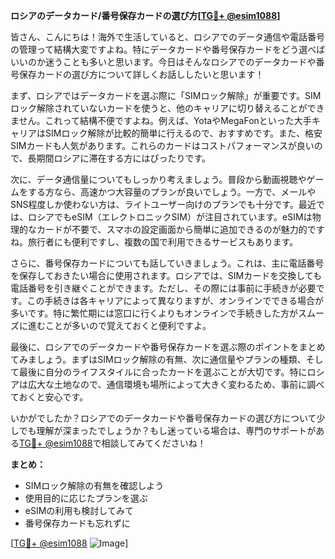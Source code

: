 **ロシアのデータカード/番号保存カードの選び方[[TG💪+ @esim1088](https://t.me/s/esim1088)]**

皆さん、こんにちは！海外で生活していると、ロシアでのデータ通信や電話番号の管理って結構大変ですよね。特にデータカードや番号保存カードをどう選べばいいのか迷うことも多いと思います。今日はそんなロシアでのデータカードや番号保存カードの選び方について詳しくお話ししたいと思います！

まず、ロシアではデータカードを選ぶ際に「SIMロック解除」が重要です。SIMロック解除されていないカードを使うと、他のキャリアに切り替えることができません。これって結構不便ですよね。例えば、YotaやMegaFonといった大手キャリアはSIMロック解除が比較的簡単に行えるので、おすすめです。また、格安SIMカードも人気があります。これらのカードはコストパフォーマンスが良いので、長期間ロシアに滞在する方にはぴったりです。

次に、データ通信量についてもしっかり考えましょう。普段から動画視聴やゲームをする方なら、高速かつ大容量のプランが良いでしょう。一方で、メールやSNS程度しか使わない方は、ライトユーザー向けのプランでも十分です。最近では、ロシアでもeSIM（エレクトロニックSIM）が注目されています。eSIMは物理的なカードが不要で、スマホの設定画面から簡単に追加できるのが魅力的ですね。旅行者にも便利ですし、複数の国で利用できるサービスもあります。

さらに、番号保存カードについても話していきましょう。これは、主に電話番号を保存しておきたい場合に使用されます。ロシアでは、SIMカードを交換しても電話番号を引き継ぐことができます。ただし、その際には事前に手続きが必要です。この手続きは各キャリアによって異なりますが、オンラインでできる場合が多いです。特に繁忙期には窓口に行くよりもオンラインで手続きした方がスムーズに進むことが多いので覚えておくと便利ですよ。

最後に、ロシアでのデータカードや番号保存カードを選ぶ際のポイントをまとめてみましょう。まずはSIMロック解除の有無、次に通信量やプランの種類、そして最後に自分のライフスタイルに合ったカードを選ぶことが大切です。特にロシアは広大な土地なので、通信環境も場所によって大きく変わるため、事前に調べておくと安心です。

いかがでしたか？ロシアでのデータカードや番号保存カードの選び方について少しでも理解が深まったでしょうか？もし迷っている場合は、専門のサポートがある[TG💪+ @esim1088](https://t.me/s/esim1088)で相談してみてくださいね！

**まとめ：**
- SIMロック解除の有無を確認しよう
- 使用目的に応じたプランを選ぶ
- eSIMの利用も検討してみて
- 番号保存カードも忘れずに

[[TG💪+ @esim1088](https://t.me/s/esim1088) ![Image](https://i.postimg.cc/Y0z9fWf4/image.png)]